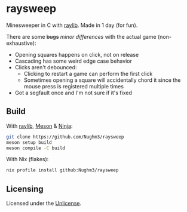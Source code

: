 # raysweep

Minesweeper in C with [raylib](https://raylib.com). Made in 1 day (for fun).

There are some ~~bugs~~ *minor differences* with the actual game (non-exhaustive):

- Opening squares happens on click, not on release
- Cascading has some weird edge case behavior
- Clicks aren't debounced:
  - Clicking to restart a game can perform the first click
  - Sometimes opening a square will accidentally chord it since the mouse press is registered multiple times
- Got a segfault once and I'm not sure if it's fixed

## Build

With [raylib](https://raylib.com), [Meson](https://mesonbuild.com) & [Ninja](https://ninja-build.org):

```bash
git clone https://github.com/Nughm3/raysweep
meson setup build
meson compile -C build
```

With Nix (flakes):

```bash
nix profile install github:Nughm3/raysweep
```

## Licensing

Licensed under the [Unlicense](/LICENSE).
